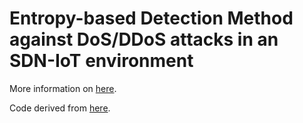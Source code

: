 # Entropy-based Detection Method against DoS/DDoS attacks in an SDN-IoT environment

More information on [here](https://abdadhim.github.io/projects/2022/01/10/sdn-ddos-entropy.html).

Code derived from [here](https://blog.sflow.com/2018/10/ryu-measurement-based-control.html).
    
